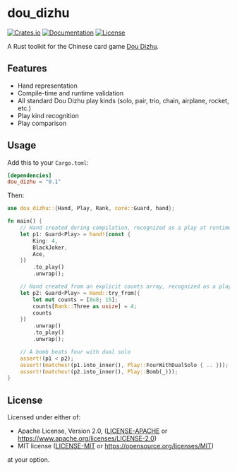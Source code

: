 # dou_dizhu

[![Crates.io](https://img.shields.io/crates/v/dou_dizhu)](https://crates.io/crates/dou_dizhu)
[![Documentation](https://img.shields.io/docsrs/dou_dizhu)](https://docs.rs/dou_dizhu)
[![License](https://img.shields.io/crates/l/dou_dizhu)](#license)

A Rust toolkit for the Chinese card game [Dou Dizhu](https://en.wikipedia.org/wiki/Dou_dizhu).

## Features

- Hand representation
- Compile-time and runtime validation
- All standard Dou Dizhu play kinds (solo, pair, trio, chain, airplane, rocket, etc.)
- Play kind recognition
- Play comparison

## Usage

Add this to your `Cargo.toml`:

```toml
[dependencies]
dou_dizhu = "0.1"
```

Then:

```rust
use dou_dizhu::{Hand, Play, Rank, core::Guard, hand};

fn main() {
    // Hand created during compilation, recognized as a play at runtime
    let p1: Guard<Play> = hand!(const {
        King: 4,
        BlackJoker,
        Ace,
    })
        .to_play()
        .unwrap();

    // Hand created from an explicit counts array, recognized as a play
    let p2: Guard<Play> = Hand::try_from({
        let mut counts = [0u8; 15];
        counts[Rank::Three as usize] = 4;
        counts
    })
        .unwrap()
        .to_play()
        .unwrap();

    // A bomb beats four with dual solo
    assert!(p1 < p2);
    assert!(matches!(p1.into_inner(), Play::FourWithDualSolo { .. }));
    assert!(matches!(p2.into_inner(), Play::Bomb(_)));
}
```

## License

Licensed under either of:

- Apache License, Version 2.0, ([LICENSE-APACHE](LICENSE-APACHE) or https://www.apache.org/licenses/LICENSE-2.0)
- MIT license ([LICENSE-MIT](LICENSE-MIT) or https://opensource.org/licenses/MIT)

at your option.